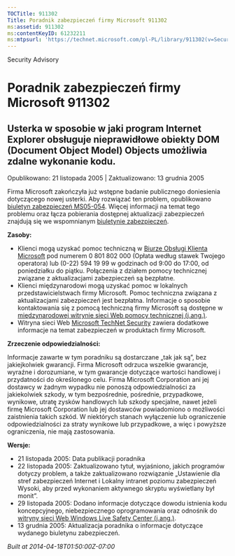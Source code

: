 ```yaml
---
TOCTitle: 911302
Title: Poradnik zabezpieczeń firmy Microsoft 911302
ms:assetid: 911302
ms:contentKeyID: 61232211
ms:mtpsurl: 'https://technet.microsoft.com/pl-PL/library/911302(v=Security.10)'
---
```


Security Advisory

Poradnik zabezpieczeń firmy Microsoft 911302
============================================

Usterka w sposobie w jaki program Internet Explorer obsługuje nieprawidłowe obiekty DOM (Document Object Model) Objects umożliwia zdalne wykonanie kodu.
--------------------------------------------------------------------------------------------------------------------------------------------------------

Opublikowano: 21 listopada 2005 | Zaktualizowano: 13 grudnia 2005

Firma Microsoft zakończyła już wstępne badanie publicznego doniesienia dotyczącego nowej usterki. Aby rozwiązać ten problem, opublikowano [biuletyn zabezpieczeń MS05-054](http://technet.microsoft.com/security/bulletin/ms05-054). Więcej informacji na temat tego problemu oraz łącza pobierania dostępnej aktualizacji zabezpieczeń znajdują się we wspomnianym [biuletynie zabezpieczeń](http://technet.microsoft.com/security/bulletin/ms05-054).

**Zasoby:**

-   Klienci mogą uzyskać pomoc techniczną w [Biurze Obsługi Klienta Microsoft](http://support.microsoft.com/contactus/?ws=support) pod numerem 0 801 802 000 (Opłata według stawek Twojego operatora) lub (0-22) 594 19 99 w godzinach od 9:00 do 17:00, od poniedziałku do piątku. Połączenia z działem pomocy technicznej związane z aktualizacjami zabezpieczeń są bezpłatne.
-   Klienci międzynarodowi mogą uzyskać pomoc w lokalnych przedstawicielstwach firmy Microsoft. Pomoc techniczna związana z aktualizacjami zabezpieczeń jest bezpłatna. Informacje o sposobie kontaktowania się z pomocą techniczną firmy Microsoft są dostępne w [międzynarodowej witrynie sieci Web pomocy technicznej (j.ang.)](http://go.microsoft.com/fwlink/?linkid=21155).
-   Witryna sieci Web [Microsoft TechNet Security](http://www.microsoft.com/poland/technet/security/) zawiera dodatkowe informacje na temat zabezpieczeń w produktach firmy Microsoft.

**Zrzeczenie odpowiedzialności:**

Informacje zawarte w tym poradniku są dostarczane „tak jak są”, bez jakiejkolwiek gwarancji. Firma Microsoft odrzuca wszelkie gwarancje, wyraźne i dorozumiane, w tym gwarancje dotyczące wartości handlowej i przydatności do określonego celu. Firma Microsoft Corporation ani jej dostawcy w żadnym wypadku nie ponoszą odpowiedzialności za jakiekolwiek szkody, w tym bezpośrednie, pośrednie, przypadkowe, wynikowe, utratę zysków handlowych lub szkody specjalne, nawet jeżeli firmę Microsoft Corporation lub jej dostawców powiadomiono o możliwości zaistnienia takich szkód. W niektórych stanach wyłączenie lub ograniczenie odpowiedzialności za straty wynikowe lub przypadkowe, a więc i powyższe ograniczenia, nie mają zastosowania.

**Wersje:**

-   21 listopada 2005: Data publikacji poradnika
-   22 listopada 2005: Zaktualizowano tytuł, wyjaśniono, jakich programów dotyczy problem, a także zaktualizowano rozwiązanie „Ustawienie dla stref zabezpieczeń Internet i Lokalny intranet poziomu zabezpieczeń Wysoki, aby przed wykonaniem aktywnego skryptu wyświetlany był monit”.
-   29 listopada 2005: Dodano informacje dotyczące dowodu istnienia kodu koncepcyjnego, niebezpiecznego oprogramowania oraz odnośnik do [witryny sieci Web Windows Live Safety Center (j.ang.)](http://safety.live.com/).
-   13 grudnia 2005: Aktualizacja poradnika o informacje dotyczące wydanego biuletynu zabezpieczeń.

*Built at 2014-04-18T01:50:00Z-07:00*
